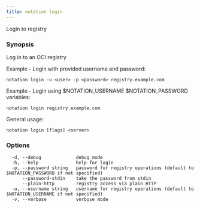 ```yaml
---
title: notation login
---
```


Login to registry

### Synopsis

Log in to an OCI registry

Example - Login with provided username and password:
```shell
notation login -u <user> -p <password> registry.example.com
```

Example - Login using $NOTATION_USERNAME $NOTATION_PASSWORD variables:
```shell
notation login registry.example.com
```

General usage:
```shell
notation login [flags] <server>
```

### Options

```
  -d, --debug             debug mode
  -h, --help              help for login
  -p, --password string   password for registry operations (default to $NOTATION_PASSWORD if not specified)
      --password-stdin    take the password from stdin
      --plain-http        registry access via plain HTTP
  -u, --username string   username for registry operations (default to $NOTATION_USERNAME if not specified)
  -v, --verbose           verbose mode
```

